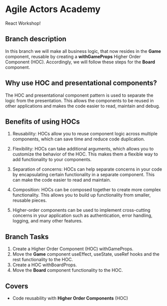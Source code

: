 # Agile Actors Academy

React Workshop!

## Branch description

In this branch we will make all business logic, that now resides in the **Game** component, reusable by creating a **withGameProps** Higher Order Component (HOC). Accordingly, we will follow these steps for the **Board** component.

## Why use HOC and presentational components?

The HOC and presentational component pattern is used to separate the logic from the presentation. This allows the components to be reused in other applications and makes the code easier to read, maintain and debug.

## Benefits of using HOCs

1. Reusability: HOCs allow you to reuse component logic across multiple components, which can save time and reduce code duplication.

2. Flexibility: HOCs can take additional arguments, which allows you to customize the behavior of the HOC. This makes them a flexible way to add functionality to your components.

3. Separation of concerns: HOCs can help separate concerns in your code by encapsulating certain functionality in a separate component. This can make the code easier to read and maintain.

4. Composition: HOCs can be composed together to create more complex functionality. This allows you to build up functionality from smaller, reusable pieces.

5. Higher-order components can be used to implement cross-cutting concerns in your application such as authentication, error handling, logging, and many other features.

## Branch Tasks

1. Create a Higher Order Component (HOC) withGameProps.
2. Move the **Game** component useEffect, useState, useRef hooks and the rest functionality to the HOC.
3. Create a HOC withBoardProps.
4. Move the **Board** component functionality to the HOC.

## Covers

- Code reusability with **Higher Order Components** (HOC)
